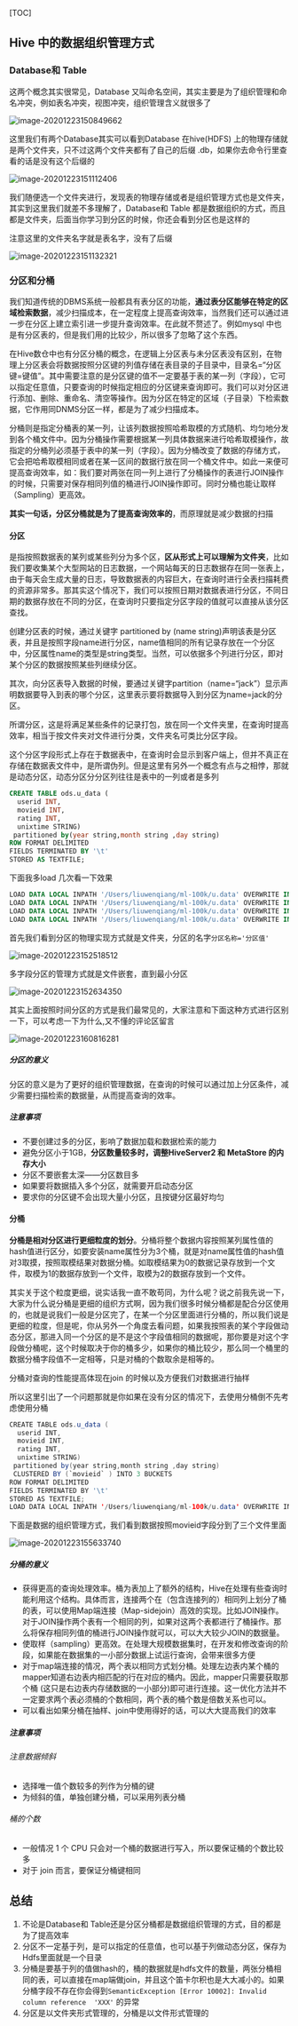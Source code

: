 [TOC]

## Hive 中的数据组织管理方式

### Database和 Table

这两个概念其实很常见，Database 又叫命名空间，其实主要是为了组织管理和命名冲突，例如表名冲突，视图冲突，组织管理含义就很多了

![image-20201223150849662](https://kingcall.oss-cn-hangzhou.aliyuncs.com/blog/img/2020/12/23/15:09:03-15:08:50-image-20201223150849662.png)

这里我们有两个Database其实可以看到Database 在hive(HDFS) 上的物理存储就是两个文件夹，只不过这两个文件夹都有了自己的后缀 .db，如果你去命令行里查看的话是没有这个后缀的

![image-20201223151112406](https://kingcall.oss-cn-hangzhou.aliyuncs.com/blog/img/2020/12/23/15:11:12-image-20201223151112406.png)

我们随便选一个文件夹进行，发现表的物理存储或者是组织管理方式也是文件夹，其实到这里我们就差不多理解了，Database和 Table 都是数据组织的方式，而且都是文件夹，后面当你学习到分区的时候，你还会看到分区也是这样的

注意这里的文件夹名字就是表名字，没有了后缀

![image-20201223151132321](https://kingcall.oss-cn-hangzhou.aliyuncs.com/blog/img/2020/12/23/15:11:32-image-20201223151132321.png)

### 分区和分桶

我们知道传统的DBMS系统一般都具有表分区的功能，**通过表分区能够在特定的区域检索数据**，减少扫描成本，在一定程度上提高查询效率，当然我们还可以通过进一步在分区上建立索引进一步提升查询效率。在此就不赘述了。例如mysql 中也是有分区表的，但是我们用的比较少，所以很多了忽略了这个东西。

在Hive数仓中也有分区分桶的概念，在逻辑上分区表与未分区表没有区别，在物理上分区表会将数据按照分区键的列值存储在表目录的子目录中，目录名=“分区键=键值”。其中需要注意的是分区键的值不一定要基于表的某一列（字段），它可以指定任意值，只要查询的时候指定相应的分区键来查询即可。我们可以对分区进行添加、删除、重命名、清空等操作。因为分区在特定的区域（子目录）下检索数据，它作用同DNMS分区一样，都是为了减少扫描成本。

分桶则是指定分桶表的某一列，让该列数据按照哈希取模的方式随机、均匀地分发到各个桶文件中。因为分桶操作需要根据某一列具体数据来进行哈希取模操作，故指定的分桶列必须基于表中的某一列（字段）。因为分桶改变了数据的存储方式，它会把哈希取模相同或者在某一区间的数据行放在同一个桶文件中。如此一来便可提高查询效率，如：我们要对两张在同一列上进行了分桶操作的表进行JOIN操作的时候，只需要对保存相同列值的桶进行JOIN操作即可。同时分桶也能让取样（Sampling）更高效。

**其实一句话，分区分桶就是为了提高查询效率的**，而原理就是减少数据的扫描



#### 分区

是指按照数据表的某列或某些列分为多个区，**区从形式上可以理解为文件夹**，比如我们要收集某个大型网站的日志数据，一个网站每天的日志数据存在同一张表上，由于每天会生成大量的日志，导致数据表的内容巨大，在查询时进行全表扫描耗费的资源非常多。那其实这个情况下，我们可以按照日期对数据表进行分区，不同日期的数据存放在不同的分区，在查询时只要指定分区字段的值就可以直接从该分区查找。

创建分区表的时候，通过关键字 partitioned by (name string)声明该表是分区表，并且是按照字段name进行分区，name值相同的所有记录存放在一个分区中，分区属性name的类型是string类型。当然，可以依据多个列进行分区，即对某个分区的数据按照某些列继续分区。

其次，向分区表导入数据的时候，要通过关键字partition（name=“jack”）显示声明数据要导入到表的哪个分区，这里表示要将数据导入到分区为name=jack的分区。

所谓分区，这是将满足某些条件的记录打包，放在同一个文件夹里，在查询时提高效率，相当于按文件夹对文件进行分类，文件夹名可类比分区字段。

这个分区字段形式上存在于数据表中，在查询时会显示到客户端上，但并不真正在存储在数据表文件中，是所谓伪列。但是这里有另外一个概念有点与之相悖，那就是动态分区，动态分区分分区列往往是表中的一列或者是多列

```sql
CREATE TABLE ods.u_data (
  userid INT,
  movieid INT,
  rating INT,
  unixtime STRING)
 partitioned by(year string,month string ,day string) 
ROW FORMAT DELIMITED
FIELDS TERMINATED BY '\t'
STORED AS TEXTFILE;
```

下面我多load 几次看一下效果

```sql
LOAD DATA LOCAL INPATH '/Users/liuwenqiang/ml-100k/u.data' OVERWRITE INTO TABLE ods.u_data partition(year='2020',month='2020-12',day='2020-12-21');
LOAD DATA LOCAL INPATH '/Users/liuwenqiang/ml-100k/u.data' OVERWRITE INTO TABLE ods.u_data partition(year='2020',month='2020-12',day='2020-12-22');
LOAD DATA LOCAL INPATH '/Users/liuwenqiang/ml-100k/u.data' OVERWRITE INTO TABLE ods.u_data partition(year='2020',month='2020-12',day='2020-12-23');
LOAD DATA LOCAL INPATH '/Users/liuwenqiang/ml-100k/u.data' OVERWRITE INTO TABLE ods.u_data partition(year='2021',month='2020-01',day='2021-01-01');
```

首先我们看到分区的物理实现方式就是文件夹，分区的名字`分区名称='分区值'`

![image-20201223152518512](https://kingcall.oss-cn-hangzhou.aliyuncs.com/blog/img/2020/12/23/15:25:19-image-20201223152518512.png)

多字段分区的管理方式就是文件嵌套，直到最小分区

![image-20201223152634350](https://kingcall.oss-cn-hangzhou.aliyuncs.com/blog/img/2020/12/23/15:26:34-image-20201223152634350.png)

其实上面按照时间分区的方式是我们最常见的，大家注意和下面这种方式进行区别一下，可以考虑一下为什么,又不懂的评论区留言

![image-20201223160816281](https://kingcall.oss-cn-hangzhou.aliyuncs.com/blog/img/2020/12/23/16:08:16-image-20201223160816281.png)

##### 分区的意义

分区的意义是为了更好的组织管理数据，在查询的时候可以通过加上分区条件，减少需要扫描检索的数据量，从而提高查询的效率。

##### 注意事项

- 不要创建过多的分区，影响了数据加载和数据检索的能力
- 避免分区小于1GB，**分区数量较多时，调整HiveServer2 和 MetaStore 的内存大小**
- 分区不要嵌套太深——分区数目多
- 如果要将数据插入多个分区，就需要开启动态分区
- 要求你的分区键不会出现大量小分区，且按键分区最好均匀

#### 分桶

**分桶是相对分区进行更细粒度的划分**。分桶将整个数据内容按照某列属性值的hash值进行区分，如要安装name属性分为3个桶，就是对name属性值的hash值对3取摸，按照取模结果对数据分桶。如取模结果为0的数据记录存放到一个文件，取模为1的数据存放到一个文件，取模为2的数据存放到一个文件。

其实关于这个粒度更细，说实话我一直不敢苟同，为什么呢？说之前我先说一下，大家为什么说分桶是更细的组织方式啊，因为我们很多时候分桶都是配合分区使用的，也就是说我们一般是分区完了，在某一个分区里面进行分桶的，所以我们说是更细的粒度，但是呢，你从另外一个角度去看问题，如果我按照表的某个字段做动态分区，那进入同一个分区的是不是这个字段值相同的数据呢，那你要是对这个字段做分桶呢，这个时候取决于你的桶多少，如果你的桶比较少，那么同一个桶里的数据分桶字段值不一定相等，只是对桶的个数取余是相等的。

分桶对查询的性能提高体现在join 的时候以及方便我们对数据进行抽样

所以这里引出了一个问题那就是你如果在没有分区的情况下，去使用分桶倒不先考虑使用分桶

```java
CREATE TABLE ods.u_data (
  userid INT,
  movieid INT,
  rating INT,
  unixtime STRING)
 partitioned by(year string,month string ,day string) 
 CLUSTERED BY (`movieid` ) INTO 3 BUCKETS      
ROW FORMAT DELIMITED
FIELDS TERMINATED BY '\t'
STORED AS TEXTFILE;
LOAD DATA LOCAL INPATH '/Users/liuwenqiang/ml-100k/u.data' OVERWRITE INTO TABLE ods.u_data partition(year='2020',month='2020-12',day='2020-12-21');
```

下面是数据的组织管理方式，我们看到数据按照movieid字段分到了三个文件里面

![image-20201223155633740](https://kingcall.oss-cn-hangzhou.aliyuncs.com/blog/img/2020/12/23/15:56:34-image-20201223155633740.png)

##### 分桶的意义

- 获得更高的查询处理效率。桶为表加上了额外的结构，Hive在处理有些查询时能利用这个结构。具体而言，连接两个在（包含连接列的）相同列上划分了桶的表，可以使用Map端连接（Map-sidejoin）高效的实现。比如JOIN操作。对于JOIN操作两个表有一个相同的列，如果对这两个表都进行了桶操作。那么将保存相同列值的桶进行JOIN操作就可以，可以大大较少JOIN的数据量。
- 使取样（sampling）更高效。在处理大规模数据集时，在开发和修改查询的阶段，如果能在数据集的一小部分数据上试运行查询，会带来很多方便
- 对于map端连接的情况，两个表以相同方式划分桶。处理左边表内某个桶的mapper知道右边表内相匹配的行在对应的桶内。因此，mapper只需要获取那个桶 (这只是右边表内存储数据的一小部分)即可进行连接。这一优化方法并不一定要求两个表必须桶的个数相同，两个表的桶个数是倍数关系也可以。 
- 可以看出如果分桶在抽样、join中使用得好的话，可以大大提高我们的效率

##### 注意事项

###### 注意数据倾斜

- 选择唯一值个数较多的列作为分桶的键
- 为倾斜的值，单独创建分桶，可以采用列表分桶

###### 桶的个数

- 一般情况 1 个 CPU 只会对一个桶的数据进行写入，所以要保证桶的个数比较多
- 对于 join 而言，要保证分桶键相同

## 总结

1. 不论是Database和 Table还是分区分桶都是数据组织管理的方式，目的都是为了提高效率
2. 分区不一定基于列，是可以指定的任意值，也可以基于列做动态分区，保存为Hdfs里面就是一个目录
3. 分桶是要基于列的值做hash的，桶的数据就是hdfs文件的数量，两张分桶相同的表，可以直接在map端做join，并且这个笛卡尔积也是大大减小的。如果分桶字段不存在你会得到`SemanticException [Error 10002]: Invalid column reference  'XXX'` 的异常
4. 分区是以文件夹形式管理的，分桶是以文件形式管理的
